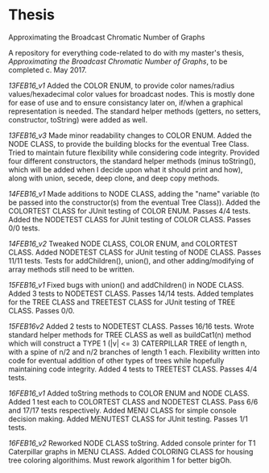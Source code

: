 # Thesis
Approximating the Broadcast Chromatic Number of Graphs

A repository for everything code-related to do with my master's thesis, _Approximating the Broadcast Chromatic Number of Graphs_, to be completed c. May 2017. 

*13FEB16_v1*
      Added the COLOR ENUM, to provide color names/radius values/hexadecimal color values for broadcast nodes. This is mostly done for
      ease of use and to ensure consistancy later on, if/when a graphical representation is needed. The standard helper methods (getters,
      no setters, constructor, toString) were added as well. 
      
*13FEB16_v3*
      Made minor readability changes to COLOR ENUM. Added the NODE CLASS, to provide the building blocks for the eventual Tree Class.
      Tried to maintain future flexibility while considering code integrity. Provided four different constructors, the standard helper
      methods (minus toString(), which will be added when I decide upon what it should print and how), along with union, secede, deep
      clone, and deep copy methods.

*14FEB16_v1*
      Made additions to NODE CLASS, adding the "name" variable (to be passed into the constructor(s) from the eventual Tree Class)).
      Added the COLORTEST CLASS for JUnit testing of COLOR ENUM. Passes 4/4 tests. Added the NODETEST CLASS for JUnit testing of COLOR
      CLASS. Passes 0/0 tests.

*14FEB16_v2*
      Tweaked NODE CLASS, COLOR ENUM, and COLORTEST CLASS. Added NODETEST CLASS for JUnit testing of NODE CLASS. Passes 11/11 tests.
      Tests for addChildren(), union(), and other adding/modifying of array methods still need to be written.

*15FEB16_v1*
      Fixed bugs with union() and addChildren() in NODE CLASS. Added 3 tests to NODETEST CLASS. Passes 14/14 tests. Added templates
      for the TREE CLASS and TREETEST CLASS for JUnit testing of TREE CLASS. Passes 0/0. 

*15FEB16v2*
      Added 2 tests to NODETEST CLASS. Passes 16/16 tests. Wrote standard helper methods for TREE CLASS as well as buildCat1(n) method
      which will construct a TYPE 1 (|v| <= 3) CATERPILLAR TREE of length n, with a spine of n/2 and n/2 branches of length 1 each.
      Flexibility written into code for eventual addition of other types of trees while hopefully maintaining code integrity. Added
      4 tests to TREETEST CLASS. Passes 4/4 tests.
      
*16FEB16_v1*
      Added toString methods to COLOR ENUM and NODE CLASS. Added 1 test each to COLORTEST CLASS and NODETEST CLASS. Pass 6/6 and 17/17
      tests respectively. Added MENU CLASS for simple console decision making. Added MENUTEST CLASS for JUnit testing. Passes 1/1 tests.
      
*16FEB16_v2*
      Reworked NODE CLASS toString. Added console printer for T1 Caterpillar graphs in MENU CLASS. Added COLORING CLASS for housing
      tree coloring algorithims. Must rework algorithim 1 for better bigOh. 

